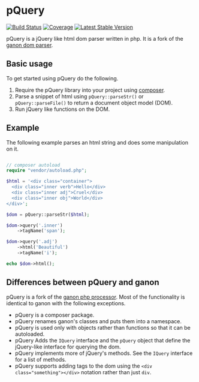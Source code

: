 # pQuery

[![Build Status](https://img.shields.io/travis/tburry/pquery.svg?style=flat)](https://travis-ci.org/tburry/pquery)
[![Coverage](https://img.shields.io/scrutinizer/coverage/g/tburry/pquery.svg?style=flat)](https://scrutinizer-ci.com/g/tburry/pquery/)
[![Latest Stable Version](http://img.shields.io/packagist/v/tburry/pquery.svg?style=flat)](https://packagist.org/packages/tburry/pquery)

pQuery is a jQuery like html dom parser written in php. It is a fork of the [ganon dom parser](https://code.google.com/p/ganon/).

## Basic usage

To get started using pQuery do the following.

1. Require the pQuery library into your project using [composer](http://getcomposer.org/doc/01-basic-usage.md#the-require-key).
2. Parse a snippet of html using `pQuery::parseStr()` or `pQuery::parseFile()` to return a document object model (DOM).
3. Run jQuery like functions on the DOM.

## Example

The following example parses an html string and does some manipulation on it.

```php

// composer autoload
require "vendor/autoload.php";

$html = '<div class="container">
  <div class="inner verb">Hello</div>
  <div class="inner adj">Cruel</div>
  <div class="inner obj">World</div>
</div>';

$dom = pQuery::parseStr($html);

$dom->query('.inner')
    ->tagName('span');

$dom->query('.adj')
    ->html('Beautiful')
    ->tagName('i');

echo $dom->html();
```

## Differences between pQuery and ganon

pQuery is a fork of the [ganon php processor](https://code.google.com/p/ganon/). Most of the functionality is identical to ganon with the following exceptions.

* pQuery is a composer package.
* pQuery renames ganon's classes and puts them into a namespace.
* pQuery is used only with objects rather than functions so that it can be autoloaded.
* pQuery Adds the `IQuery` interface and the `pQuery` object that define the jQuery-like interface for querying the dom.
* pQuery implements more of jQuery's methods. See the `IQuery` interface for a list of methods.
* pQuery supports adding tags to the dom using the `<div class="something"></div>` notation rather than just `div`.
